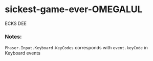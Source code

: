 # sickest-game-ever-OMEGALUL

ECKS DEE

### Notes:

`Phaser.Input.Keyboard.KeyCodes` corresponds with `event.keyCode` in Keyboard events
